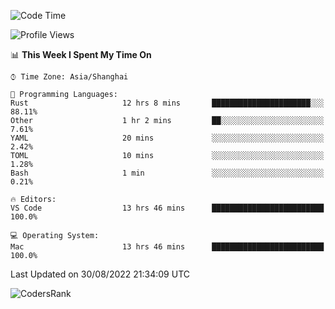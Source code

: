 <!--START_SECTION:waka-->
![Code Time](http://img.shields.io/badge/Code%20Time-1%2C662%20hrs%2028%20mins-blue)

![Profile Views](http://img.shields.io/badge/Profile%20Views-13-blue)

📊 **This Week I Spent My Time On** 

```text
⌚︎ Time Zone: Asia/Shanghai

💬 Programming Languages: 
Rust                     12 hrs 8 mins       ██████████████████████░░░   88.11% 
Other                    1 hr 2 mins         ██░░░░░░░░░░░░░░░░░░░░░░░   7.61% 
YAML                     20 mins             ░░░░░░░░░░░░░░░░░░░░░░░░░   2.42% 
TOML                     10 mins             ░░░░░░░░░░░░░░░░░░░░░░░░░   1.28% 
Bash                     1 min               ░░░░░░░░░░░░░░░░░░░░░░░░░   0.21%

🔥 Editors: 
VS Code                  13 hrs 46 mins      █████████████████████████   100.0%

💻 Operating System: 
Mac                      13 hrs 46 mins      █████████████████████████   100.0%

```


 Last Updated on 30/08/2022 21:34:09 UTC
<!--END_SECTION:waka-->

![CodersRank](https://cr-skills-chart-widget.azurewebsites.net/api/api?username=BugenZhao&padding=16&tooltip=true&branding=false&sort-by-score=true&skills=Rust%2C%20Swift%2C%20C%2C%20TypeScript%2C%20Java%2C%20Go%2C%20Dart%2C%20C%2B%2B%2C%20Python%2C%20Assembly%2C%20Shell%2C%20Kotlin)
